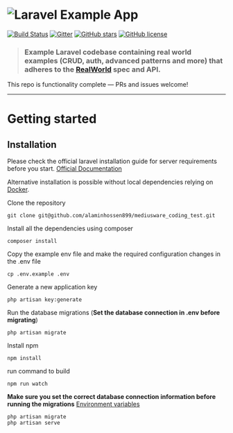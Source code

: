 # ![Laravel Example App](logo.png)

[![Build Status](https://img.shields.io/travis/gothinkster/laravel-realworld-example-app/master.svg)](https://travis-ci.org/gothinkster/laravel-realworld-example-app) [![Gitter](https://img.shields.io/gitter/room/realworld-dev/laravel.svg)](https://gitter.im/realworld-dev/laravel) [![GitHub stars](https://img.shields.io/github/stars/gothinkster/laravel-realworld-example-app.svg)](https://github.com/gothinkster/laravel-realworld-example-app/stargazers) [![GitHub license](https://img.shields.io/github/license/gothinkster/laravel-realworld-example-app.svg)](https://raw.githubusercontent.com/gothinkster/laravel-realworld-example-app/master/LICENSE)

> ### Example Laravel codebase containing real world examples (CRUD, auth, advanced patterns and more) that adheres to the [RealWorld](https://github.com/gothinkster/realworld-example-apps) spec and API.

This repo is functionality complete — PRs and issues welcome!

----------

# Getting started

## Installation

Please check the official laravel installation guide for server requirements before you start. [Official Documentation](https://laravel.com/docs/5.4/installation#installation)

Alternative installation is possible without local dependencies relying on [Docker](#docker). 

Clone the repository

    git clone git@github.com/alaminhossen899/mediusware_coding_test.git

Install all the dependencies using composer

    composer install

Copy the example env file and make the required configuration changes in the .env file

    cp .env.example .env

Generate a new application key

    php artisan key:generate

Run the database migrations (**Set the database connection in .env before migrating**)

    php artisan migrate
    
Install npm

    npm install

run command to build

    npm run watch
    
**Make sure you set the correct database connection information before running the migrations** [Environment variables](#environment-variables)

    php artisan migrate
    php artisan serve
